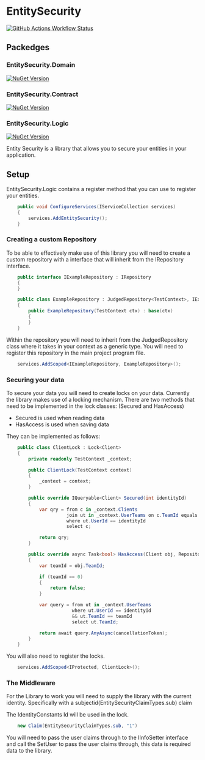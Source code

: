 # EntitySecurity

[![GitHub Actions Workflow Status](https://img.shields.io/github/actions/workflow/status/MatinDeWet/DatabaseSecurity/dotnet.yml)](https://github.com/MatinDeWet/DatabaseSecurity)

## Packedges
### EntitySecurity.Domain
[![NuGet Version](https://img.shields.io/nuget/v/MatinDeWet.EntitySecurity.Domain)](https://www.nuget.org/packages/MatinDeWet.EntitySecurity) 

### EntitySecurity.Contract
[![NuGet Version](https://img.shields.io/nuget/v/MatinDeWet.EntitySecurity.Contract)](https://www.nuget.org/packages/MatinDeWet.EntitySecurity)

### EntitySecurity.Logic
[![NuGet Version](https://img.shields.io/nuget/v/MatinDeWet.EntitySecurity.Logic)](https://www.nuget.org/packages/MatinDeWet.EntitySecurity) 

Entity Security is a library that allows you to secure your entities in your application.

## Setup
EntitySecurity.Logic contains a register method that you can use to register your entities.

```csharp
	public void ConfigureServices(IServiceCollection services)
	{
		services.AddEntitySecurity();
	}
```

### Creating a custom Repository
To be able to effectively make use of this library you will need to create a custom repository with a interface that will inherit from the IRepository interface.

```C#
	public interface IExampleRepository : IRepository
	{
	}
```
```C#
	public class ExampleRepository : JudgedRepository<TestContext>, IExampleRepository
	{
		public ExampleRepository(TestContext ctx) : base(ctx)
		{
		}
	}
```

Within the repository you will need to inherit from the JudgedRepository class where it takes in your context as a generic type.
You will need to register this repository in the main project program file.

```C#
    services.AddScoped<IExampleRepository, ExampleRepository>();
```

### Securing your data
To secure your data you will need to create locks on your data.
Currently the library makes use of a locking mechanism.
There are two methods that need to be implemented in the lock classes: (Secured and HasAccess)

- Secured is used when reading data
- HasAccess is used when saving data

They can be implemented as follows:

```C#
    public class ClientLock : Lock<Client>
    {
        private readonly TestContext _context;

        public ClientLock(TestContext context)
        {
            _context = context;
        }

        public override IQueryable<Client> Secured(int identityId)
        {
            var qry = from c in _context.Clients
                      join ut in _context.UserTeams on c.TeamId equals ut.TeamId
                      where ut.UserId == identityId
                      select c;

            return qry;
        }

        public override async Task<bool> HasAccess(Client obj, RepositoryOperationEnum operation, int identityId, CancellationToken cancellationToken)
        {
            var teamId = obj.TeamId;

            if (teamId == 0)
            {
                return false;
            }

            var query = from ut in _context.UserTeams
                        where ut.UserId == identityId
                        && ut.TeamId == teamId
                        select ut.TeamId;

            return await query.AnyAsync(cancellationToken);
        }
    }
```

You will also need to register the locks.

```C#
    services.AddScoped<IProtected, ClientLock>();
```

### The Middleware
For the Library to work you will need to supply the library with the current identity. Specifically with a subjectid(EntitySecurityClaimTypes.sub) claim

The IdentityConstants Id will be used in the lock.
```C#
    new Claim(EntitySecurityClaimTypes.sub, "1")
```

You will need to pass the user claims through to the IInfoSetter interface and call the SetUser to pass the user claims through, this data is required data to the library.

